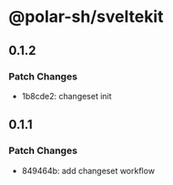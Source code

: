 # @polar-sh/sveltekit

## 0.1.2

### Patch Changes

- 1b8cde2: changeset init

## 0.1.1

### Patch Changes

- 849464b: add changeset workflow
